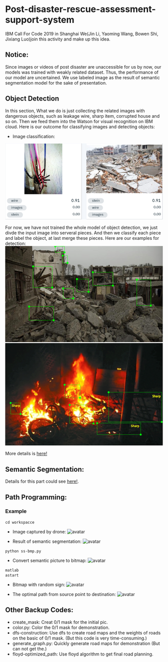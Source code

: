 # Post-disaster-rescue-assessment-support-system
IBM Call For Code 2019 in Shanghai
We(Jin Li, Yaoming Wang, Bowen Shi, Jixiang Luo)join this activity and make up this idea.

## Notice:
Since images or videos of post disaster are unaccessible for us by now, our models was trained with weakly related dataset. Thus, the performance of our model are uncertained. We use labeled image as the result of semantic segmentation model for the sake of presentation.

## Object Detection
In this section, What we do is just collecting the related images with dangerous objects, such as leakage wire, sharp item, corrupted house and so on. Then we feed them into the Watson for visual recognition on IBM cloud. Here is our outcome for classifying images and detecting objects:
* Image classification:

![avatar](./object-detection/dt3.png)

For now, we have not trained the whole model of object detection, we just divde the input image into serveral pieces. And then we classify each piece and label the object, at last merge these pieces. Here are our examples for detection:
![avatar](./object-detection/dt1.png)
![avatar](./object-detection/dt2.png)

More details is [here!](https://github.com/smileformylove/Post-disaster-rescue-assessment-support-system/blob/master/object-detection/README.md "With a Title")

## Semantic Segmentation: 
Details for this part could see [here!](https://github.com/smileformylove/Post-disaster-rescue-assessment-support-system/blob/master/Tensorflow-SegNet/README.md "With a Title"). 

## Path Programming:
### Example
```
cd workspacce
```


* Image captured by drone:
![avatar](./PRM/road.jpg)



* Result of semantic segmentation:
![avatar](./PRM/ss.jpeg)


```
python ss-bmp.py
```


* Convert semantic picture to bitmap:
![avatar](./PRM/ss.bmp)



```
matlab
astart
```


* Bitmap with random sign:
![avatar](./PRM/allpath.jpg)



* The optimal path from source point to destination:
![avatar](./PRM/path.jpg)

## Other Backup Codes:
* create_mask: Creat 0/1 mask for the initial pic.
* color.py: Color the 0/1 mask for demonstration.
* dfs-construction: Use dfs to create road maps and the weights of roads on the basic of 0/1 mask. (But this code is very time-consuming.)
* generate_graph.py: Quickly generate road maps for demonstration (But can not get the.) 
* floyd-optimized_path: Use floyd algorithm to get final road planning.


